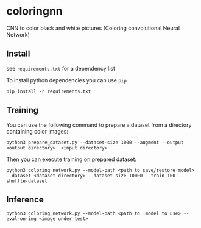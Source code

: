 # coloringnn
CNN to color black and white pictures (Coloring convolutional Neural Network)

## Install

see `requirements.txt` for a dependency list

To install python dependencies you can use `pip`
```
pip install -r requirements.txt
```

## Training

You can use the following command to prepare a dataset from a directory containing color images:
```
python3 prepare_dataset.py --dataset-size 1000 --augment --output <output directory>  <input directory>
```

Then you can execute training on prepared dataset:
```
python3 coloring_network.py --model-path <path to save/restore model> --dataset <dataset directory> --dataset-size 10000 --train 100 --shuffle-dataset
```

## Inference
```
python3 coloring_network.py --model-path <path to .model to use> --eval-on-img <image under test>
```
